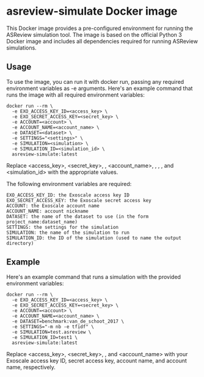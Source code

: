 # asreview-simulate Docker image

This Docker image provides a pre-configured environment for running the ASReview simulation tool. The image is based on the official Python 3 Docker image and includes all dependencies required for running ASReview simulations.

## Usage

To use the image, you can run it with docker run, passing any required environment variables as -e arguments. Here's an example command that runs the image with all required environment variables:

```console
docker run --rm \
  -e EXO_ACCESS_KEY_ID=<access_key> \
  -e EXO_SECRET_ACCESS_KEY=<secret_key> \
  -e ACCOUNT=<account> \
  -e ACCOUNT_NAME=<account_name> \
  -e DATASET=<dataset> \
  -e SETTINGS="<settings>" \
  -e SIMULATION=<simulation> \
  -e SIMULATION_ID=<simulation_id> \
  asreview-simulate:latest
```

Replace <access_key>, <secret_key>, <account>, <account_name>, <dataset>, <settings>, <simulation>, and <simulation_id> with the appropriate values.

The following environment variables are required:

    EXO_ACCESS_KEY_ID: the Exoscale access key ID
    EXO_SECRET_ACCESS_KEY: the Exoscale secret access key
    ACCOUNT: the Exoscale account name
    ACCOUNT_NAME: account nickname
    DATASET: the name of the dataset to use (in the form project_name:dataset_name)
    SETTINGS: the settings for the simulation
    SIMULATION: the name of the simulation to run
    SIMULATION_ID: the ID of the simulation (used to name the output directory)

## Example

Here's an example command that runs a simulation with the provided environment variables:

```console
docker run --rm \
  -e EXO_ACCESS_KEY_ID=<access_key> \
  -e EXO_SECRET_ACCESS_KEY=<secret_key> \
  -e ACCOUNT=<account> \
  -e ACCOUNT_NAME=<account_name> \
  -e DATASET=benchmark:van_de_schoot_2017 \
  -e SETTINGS="-m nb -e tfidf" \
  -e SIMULATION=test.asreview \
  -e SIMULATION_ID=test1 \
  asreview-simulate:latest
```

Replace <access_key>, <secret_key>, <account>, and <account_name> with your Exoscale access key ID, secret access key, account name, and account name, respectively.